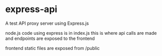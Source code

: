 # express-api
A test API proxy server using Express.js

node.js code using express is in index.js
this is where api calls are made and endpoints are exposed to the frontend

frontend static files are exposed from /public
